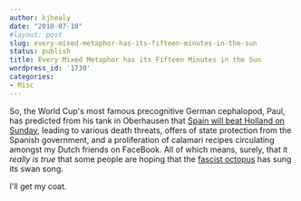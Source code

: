 ```yaml
---
author: kjhealy
date: "2010-07-10"
#layout: post
slug: every-mixed-metaphor-has-its-fifteen-minutes-in-the-sun
status: publish
title: Every Mixed Metaphor has its Fifteen Minutes in the Sun
wordpress_id: '1730'
categories:
- Misc
---
```


So, the World Cup's most famous precognitive German cephalopod, Paul, has predicted from his tank in Oberhausen that [Spain will beat Holland on Sunday](http://www.guardian.co.uk/football/2010/jul/09/psychic-octopus-paul-picks-spain), leading to various death threats, offers of state protection from the Spanish government, and a proliferation of calamari recipes circulating amongst my Dutch friends on FaceBook. All of which means, surely, that it *really is true* that some people are hoping that the [fascist octopus](%20http://www.google.com/search?client=safari&rls=en&q=fascist+octopus) has sung its swan song.

I'll get my coat.
